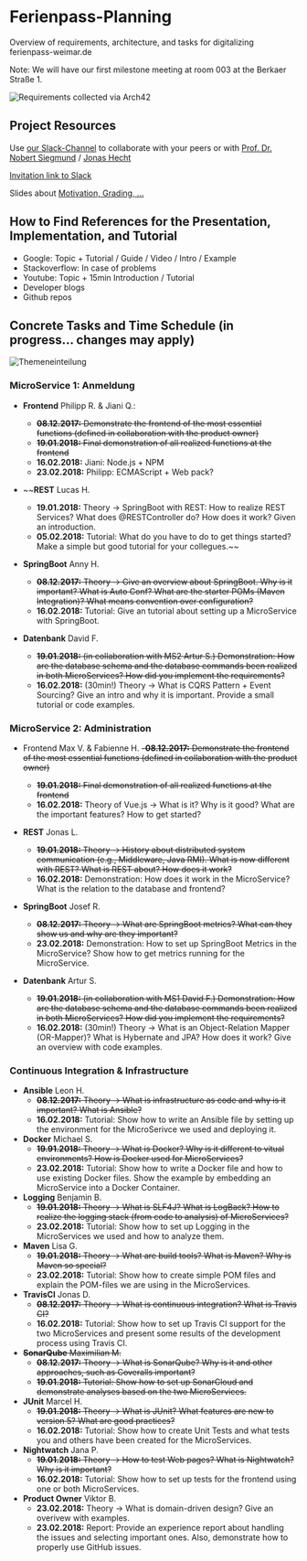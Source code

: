 # Ferienpass-Planning
Overview of requirements, architecture, and tasks for digitalizing ferienpass-weimar.de

Note: We will have our first milestone meeting at room 003 at the Berkaer Straße 1.

![Requirements collected via Arch42](arch42.JPG)

## Project Resources

Use [our Slack-Channel](https://digital-bauhaus.slack.com) to collaborate with your peers or with [Prof. Dr. Nobert Siegmund](https://twitter.com/Norbsen) / [Jonas Hecht](https://twitter.com/jonashackt)

[Invitation link to Slack](https://join.slack.com/t/digital-bauhaus/shared_invite/enQtMjYxNzcyMjI5Nzk4LWNlNTc1MTljZDcyOWJjYjM1NmFiZDMyMDM3ZjI0MTRmZGFlOTk1MDY1ODZiM2MxNDY4NTBlM2JiYzQ5OGU3NDg)

Slides about [Motivation, Grading, ...](/slides/1_motivation.pdf)

## How to Find References for the Presentation, Implementation, and Tutorial
- Google: Topic + Tutorial / Guide / Video / Intro / Example
- Stackoverflow: In case of problems
- Youtube: Topic + 15min Introduction / Tutorial
- Developer blogs
- Github repos

## Concrete Tasks and Time Schedule (in progress... changes may apply)

![Themeneinteilung](einteilung.jpg)


### MicroService 1: Anmeldung
- **Frontend** Philipp R. & Jiani Q.:
  - ~~**08.12.2017:** Demonstrate the frontend of the most essential functions (defined in collaboration with the product owner)~~
  - ~~**19.01.2018:** Final demonstration of all realized functions at the frontend~~
  - **16.02.2018:** Jiani: Node.js + NPM
  - **23.02.2018:** Philipp: ECMAScript + Web pack? 

- ~~**REST** Lucas	H.
  - **19.01.2018:** Theory -> SpringBoot with REST: How to realize REST Services? What does @RESTController do? How does it work? Given an introduction.
  - **05.02.2018:** Tutorial: What do you have to do to get things started? Make a simple but good tutorial for your collegues.~~
  
- **SpringBoot** Anny	H. 
  - ~~**08.12.2017:** Theory -> Give an overview about SpringBoot. Why is it important? What is Auto Conf? What are the starter POMs (Maven Integration)? What means convention over configuration?~~
  - **16.02.2018:** Tutorial: Give an tutorial about setting up a MicroService with SpringBoot.
  
- **Datenbank** David	F. 
  - ~~**19.01.2018:** (in collaboration with MS2 Artur S.) Demonstration: How are the database schema and the database commands been realized in both MicroServices? How did you implement the requirements?~~
  - **16.02.2018:** (30min!) Theory -> What is CQRS Pattern + Event Sourcing? Give an intro and why it is important. Provide a small tutorial or code examples.

### MicroService 2: Administration
- Frontend Max	V. & Fabienne	H.
  ~~-**08.12.2017:** Demonstrate the frontend of the most essential functions (defined in collaboration with the product owner)~~
  - ~~**19.01.2018:** Final demonstration of all realized functions at the frontend~~
  - **16.02.2018:** Theory of Vue.js -> What is it? Why is it good? What are the important features? How to get started?

- **REST** Jonas	L. 
  - ~~**19.01.2018:** Theory -> History about distributed system communication (e.g., Middleware, Java RMI). What is now different with REST? What is REST about? How does it work?~~
  - **16.02.2018:** Demonstration: How does it work in the MicroService? What is the relation to the database and frontend?

- **SpringBoot** Josef	R. 
  - ~~**08.12.2017:** Theory -> What are SpringBoot metrics? What can they show us and why are they important?~~
  - **23.02.2018:** Demonstration: How to set up SpringBoot Metrics in the MicroService? Show how to get metrics running for the MicroService.

- **Datenbank** Artur	S. 
  - ~~**19.01.2018:** (in collaboration with MS1 David F.) Demonstration: How are the database schema and the database commands been realized in both MicroServices? How did you implement the requirements?~~
  - **16.02.2018:** (30min!) Theory -> What is an Object-Relation Mapper (OR-Mapper)? What is Hybernate and JPA? How does it work? Give an overview with code examples.

### Continuous Integration & Infrastructure
- **Ansible** Leon	H.
  - ~~**08.12.2017:** Theory ->  What is infrastructure as code and why is it important? What is Ansible?~~
  - **16.02.2018:** Tutorial: Show how to write an Ansible file by setting up the environment for the MicroSerivce we used and deploying it.
- **Docker** Michael	S.
  - ~~**19.91.2018:** Theory -> What is Docker? Why is it different to vitual environments? How is Docker used for MicroServices?~~
  - **23.02.2018:** Tutorial: Show how to write a Docker file and how to use existing Docker files. Show the example by embedding an MicroService into a Docker Container.
- **Logging** Benjamin	B.
  - ~~**19.01.2018:** Theory -> What is SLF4J? What is LogBack? How to realize the logging stack (from code to analysis) of MicroServices?~~
  - **23.02.2018:** Tutorial: Show how to set up Logging in the MicroServices we used and how to analyze them.
- **Maven** Lisa	G.
  - ~~**19.01.2018:** Theory -> What are build tools? What is Maven? Why is Maven so special?~~
  - **23.02.2018:** Tutorial: Show how to create simple POM files and explain the POM-files we are using in the MicroServices.
- **TravisCI** Jonas	D.
  - ~~**08.12.2017:** Theory -> What is continuous integration? What is Travis CI?~~
  - **16.02.2018:** Tutorial: Show how to set up Travis CI support for the two MicroServices and present some results of the development process using Travis CI.
- ~~**SonarQube** Maximilian	M.~~
  - ~~**08.12.2017:** Theory -> What is SonarQube? Why is it and other approaches, such as Coveralls important?~~
  - ~~**19.01.2018:** Tutorial: Show how to set up SonarCloud and demonstrate analyses based on the two MicroServices.~~
- **JUnit** Marcel	H.
  - ~~**19.01.2018:** Theory -> What is JUnit? What features are new to version 5? What are good practices?~~
  - **16.02.2018:** Tutorial: Show how to create Unit Tests and what tests you and others have been created for the MicroServices.
- **Nightwatch** Jana	P.  
  - ~~**19.01.2018:** Theory -> How to test Web pages? What is Nightwatch? Why is it important?~~
  - **16.02.2018:** Tutorial: Show how to set up tests for the frontend using one or both MicroServices.
- **Product Owner** Viktor	B.
  - **23.02.2018:** Theory -> What is domain-driven design? Give an overivew with examples.
  - **23.02.2018:** Report: Provide an experience report about handling the issues and selecting important ones. Also, demonstrate how to properly use GitHub issues.
